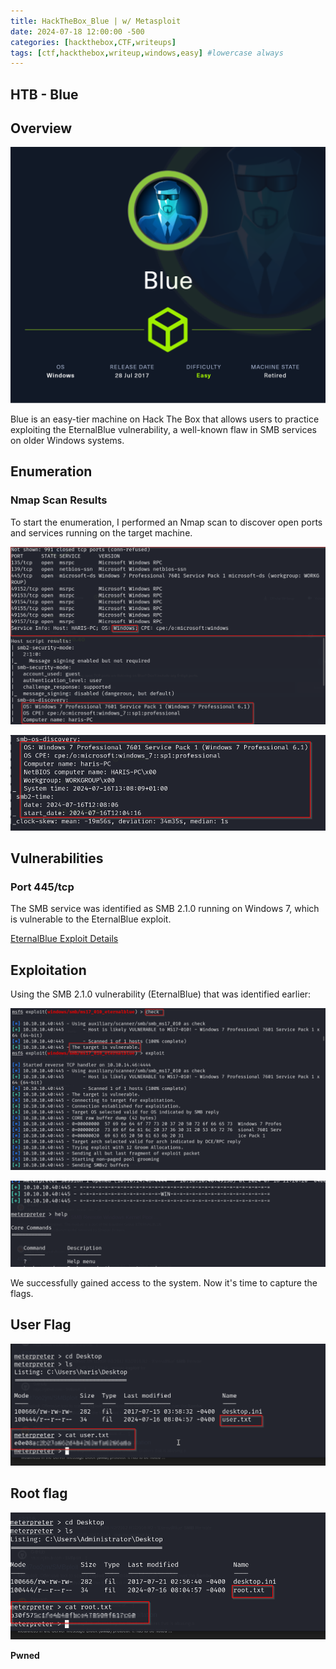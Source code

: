 ```yaml
---
title: HackTheBox_Blue | w/ Metasploit
date: 2024-07-18 12:00:00 -500
categories: [hackthebox,CTF,writeups]
tags: [ctf,hackthebox,writeup,windows,easy] #lowercase always
---
```


## HTB - Blue

## Overview

![Nmap Scan](/assets/img/blue/blue.png)

Blue is an easy-tier machine on Hack The Box that allows users to practice exploiting the EternalBlue vulnerability, a well-known flaw in SMB services on older Windows systems.

## Enumeration

### Nmap Scan Results

To start the enumeration, I performed an Nmap scan to discover open ports and services running on the target machine.

![Nmap Scan Results](/assets/img/Blue/1.png)

![Nmap Scan](/assets/img/Blue/2.png)

## Vulnerabilities

### Port 445/tcp

The SMB service was identified as SMB 2.1.0 running on Windows 7, which is vulnerable to the EternalBlue exploit.

[EternalBlue Exploit Details](/assets/img/Blue/3.png)

## Exploitation

Using the SMB 2.1.0 vulnerability (EternalBlue) that was identified earlier:

![Exploitation Step 1](/assets/img/Blue/4.png)

![Exploitation Step 2](/assets/img/Blue/5.png)


We successfully gained access to the system. Now it's time to capture the flags.

## User Flag

![Exploitation Step 3](/assets/img/Blue/6.png)

## Root flag

![Root Flag](/assets/img/Blue/7.png)


**Pwned**
